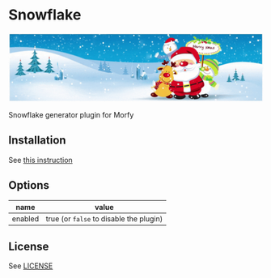 # Snowflake
![Snowflake](snowflake.gif)

Snowflake generator plugin for Morfy

## Installation
See [this instruction](http://morfy.org/documentation/plugins/plugins-installation)


## Options
| name  | value |
|---|---|
| enabled | true (or `false` to disable the plugin) |


## License
See [LICENSE](https://github.com/morfy-cms/morfy-plugin-snowflake/blob/master/LICENSE)
